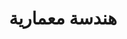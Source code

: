 ---
title: هندسة معمارية
slug: architectures
description: هندسة معمارية
icon: name.png
cover: architectures.jpg
extends: _layouts.category
section: body
---